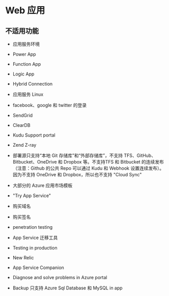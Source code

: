 # Web 应用

## 不适用功能

* 应用服务环境

* Power App

* Function App

* Logic App

* Hybrid Connection

* 应用服务 Linux

* facebook、google 和 twitter 的登录

* SendGrid

* ClearDB

* Kudu Support portal

* Zend Z-ray

* 部署源只支持“本地 Git 存储库”和“外部存储库”，不支持 TFS、GitHub、Bitbucket、OneDrive 和 Dropbox 等。不支持TFS 和 Bitbucket 的连续发布（注意：Github 的公共 Repo 可以通过 Kudu 和 Webhook 设置连续发布）。因为不支持 OneDrive 和 Dropbox，所以也不支持 "Cloud Sync"

* 大部分的 Azure 应用市场模板

* "Try App Service"

* 购买域名

* 购买签名

* penetration testing

* App Service 迁移工具

* Testing in production

* New Relic

* App Service Companion

* Diagnose and solve problems in Azure portal

* Backup 只支持 Azure Sql Database 和 MySQL in app